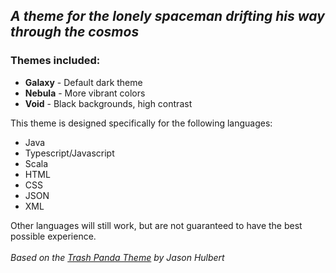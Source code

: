 <h2><i>A theme for the lonely spaceman drifting his way through the cosmos</i></h2>

<h3>Themes included:</h3>
<ul>
    <li><b>Galaxy</b> - Default dark theme</li>
    <li><b>Nebula</b> - More vibrant colors</li>
    <li><b>Void</b> - Black backgrounds, high contrast</li>
</ul>

This theme is designed specifically for the following languages:
<ul>
    <li>Java</li>
    <li>Typescript/Javascript</li>
    <li>Scala</li>
    <li>HTML</li>
    <li>CSS</li>
    <li>JSON</li>
    <li>XML</li>
</ul>

Other languages will still work, but are not guaranteed to have the best possible experience.
<br/>
<br/>
<i>Based on the <a href="https://plugins.jetbrains.com/plugin/12995-trash-panda-theme/">Trash Panda Theme</a>
by Jason Hulbert</i>
